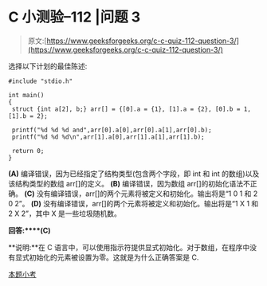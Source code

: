 # C 小测验–112 |问题 3

> 原文:[https://www.geeksforgeeks.org/c-c-quiz-112-question-3/](https://www.geeksforgeeks.org/c-c-quiz-112-question-3/)

选择以下计划的最佳陈述:

```
#include "stdio.h"

int main()
{
 struct {int a[2], b;} arr[] = {[0].a = {1}, [1].a = {2}, [0].b = 1, [1].b = 2};

 printf("%d %d %d and",arr[0].a[0],arr[0].a[1],arr[0].b);
 printf("%d %d %d\n",arr[1].a[0],arr[1].a[1],arr[1].b);

 return 0;
}
```

**(A)** 编译错误，因为已经指定了结构类型(包含两个字段，即 int 和 int 的数组)以及该结构类型的数组 arr[]的定义。
**(B)** 编译错误，因为数组 arr[]的初始化语法不正确。
**(C)** 没有编译错误，arr[]的两个元素将被定义和初始化。输出将是“1 0 1 和 2 0 2”。
**(D)** 没有编译错误，arr[]的两个元素将被定义和初始化。输出将是“1 X 1 和 2 X 2”，其中 X 是一些垃圾随机数。

**回答:****(C)**

**说明:**在 C 语言中，可以使用指示符提供显式初始化。对于数组，在程序中没有显式初始化的元素被设置为零。这就是为什么正确答案是 C.

[本题小考](https://www.geeksforgeeks.org/c-quiz-112-gq/)